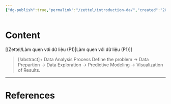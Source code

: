 ```yaml
---
{"dg-publish":true,"permalink":"/zettel/introduction-da/","created":"2024-03-02T13:12:10.658+07:00","updated":"2024-03-05T12:54:14.958+07:00"}
---
```


# Content

[[Zettel/Làm quen với dữ liệu (P1)\|Làm quen với dữ liệu (P1)]]

>[!abstract]+ Data Analysis Process
>Define the problem $\to$ Data Prepartion $\to$ Data Exploration $\to$ Predictive Modeling $\to$ Visualization of Results.

---
# References